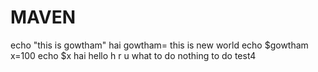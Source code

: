 # MAVEN
echo "this is gowtham"
hai
gowtham= this is new world
echo $gowtham
x=100
echo $x
hai
hello
h r u
what to do
nothing to do
test4
